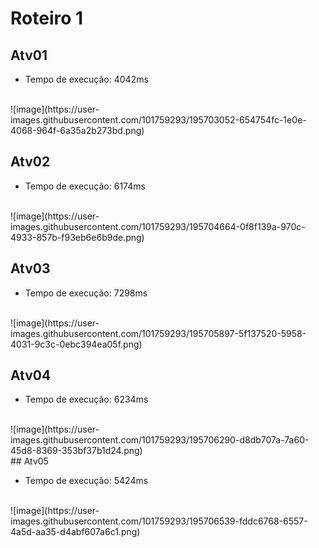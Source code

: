 # Roteiro 1 <br>
## Atv01 <br>
* Tempo de execução: 4042ms <br>
<br>
![image](https://user-images.githubusercontent.com/101759293/195703052-654754fc-1e0e-4068-964f-6a35a2b273bd.png)


## Atv02 <br>
* Tempo de execução: 6174ms <br>
<br>
![image](https://user-images.githubusercontent.com/101759293/195704664-0f8f139a-970c-4933-857b-f93eb6e6b9de.png)
<br>

## Atv03 <br>
* Tempo de execução: 7298ms <br>
<br>
![image](https://user-images.githubusercontent.com/101759293/195705897-5f137520-5958-4031-9c3c-0ebc394ea05f.png)
<br>

## Atv04 <br>
* Tempo de execução: 6234ms <br>
<br>
![image](https://user-images.githubusercontent.com/101759293/195706290-d8db707a-7a60-45d8-8369-353bf37b1d24.png)<br>
## Atv05 <br>

* Tempo de execução: 5424ms <br>
<br>
![image](https://user-images.githubusercontent.com/101759293/195706539-fddc6768-6557-4a5d-aa35-d4abf607a6c1.png)
<br>

